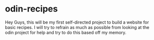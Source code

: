 # odin-recipes
Hey Guys, this will be my first self-directed project to build a website for basic recipes. 
I will try to refrain as much as possible from looking at the odin project for help and try to do this based off my memory. 